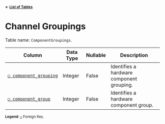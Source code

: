 <sup>**← [List of Tables](../README.md#schema)**</sup>

# Channel Groupings

Table name: `ComponentGroupings`.

| Column                                              | Data Type | Nullable | Description                               |
| --------------------------------------------------- | --------- | -------- | ----------------------------------------- |
| [`○ component_grouping`](channel_grouping_index.md) | Integer   | False    | Identifies a hardware component grouping. |
| [`○ component_group`](component_group_index.md)     | Integer   | False    | Identifies a hardware component group.    |

<sup>**Legend**: [`○`](component_groupings.md) Foreign Key.</sup>

